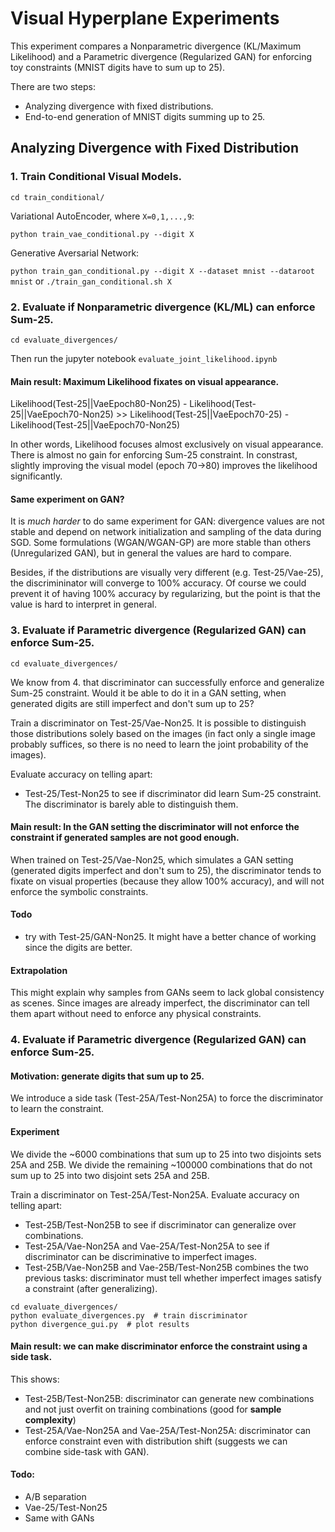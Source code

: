 # Visual Hyperplane Experiments

This experiment compares a Nonparametric divergence (KL/Maximum Likelihood)
and a Parametric divergence (Regularized GAN) for enforcing toy constraints 
(MNIST digits have to sum up to 25).

There are two steps:
- Analyzing divergence with fixed distributions.
- End-to-end generation of MNIST digits summing up to 25.

## Analyzing Divergence with Fixed Distribution

### 1. Train Conditional Visual Models.

```cd train_conditional/```

Variational AutoEncoder, where `X=0,1,...,9`:

```python train_vae_conditional.py --digit X```

Generative Aversarial Network:

```python train_gan_conditional.py --digit X --dataset mnist --dataroot mnist```
or
```./train_gan_conditional.sh X```


### 2. Evaluate if Nonparametric divergence (KL/ML) can enforce Sum-25.

```cd evaluate_divergences/```

Then run the jupyter notebook `evaluate_joint_likelihood.ipynb`

#### Main result: Maximum Likelihood fixates on visual appearance.

Likelihood(Test-25||VaeEpoch80-Non25) - Likelihood(Test-25||VaeEpoch70-Non25) >> 
Likelihood(Test-25||VaeEpoch70-25) - Likelihood(Test-25||VaeEpoch70-Non25)

In other words, Likelihood focuses almost exclusively on visual appearance. There is almost no gain for enforcing Sum-25 constraint. In constrast, slightly improving the visual model (epoch 70->80) improves the likelihood significantly.

#### Same experiment on GAN?
It is *much harder* to do same experiment for GAN: divergence values are not stable and depend on network initialization and sampling of the data during SGD. Some formulations (WGAN/WGAN-GP) are more stable than others (Unregularized GAN), but in general the values are hard to compare.

Besides, if the distributions are visually very different (e.g. Test-25/Vae-25), the discrimininator will converge to 100% accuracy. Of course we could prevent it of having 100% accuracy by regularizing, but the point is that the value is hard to interpret in general.


### 3. Evaluate if Parametric divergence (Regularized GAN) can enforce Sum-25.

```cd evaluate_divergences/```

We know from 4. that discriminator can successfully enforce and generalize Sum-25 constraint.
Would it be able to do it in a GAN setting, when generated digits are still imperfect and don't sum up to 25?


Train a discriminator on Test-25/Vae-Non25. 
It is possible to distinguish those distributions solely based on the images (in fact only a single image probably suffices, so there is no need to learn the joint probability of the images).

Evaluate accuracy on telling apart:
- Test-25/Test-Non25 to see if discriminator did learn Sum-25 constraint. The discriminator is barely able to distinguish them.

#### Main result: In the GAN setting the discriminator will not enforce the constraint if generated samples are not good enough.

When trained on Test-25/Vae-Non25, which simulates a GAN setting (generated digits imperfect and don't sum to 25),
the discriminator tends to fixate on visual properties (because they allow 100% accuracy), and will not enforce the symbolic constraints.

#### Todo
- try with Test-25/GAN-Non25. It might have a better chance of working since the digits are better.

#### Extrapolation
This might explain why samples from GANs seem to lack global consistency as scenes. Since images are already imperfect, the discriminator can tell them apart without need to enforce any physical constraints.


### 4. Evaluate if Parametric divergence (Regularized GAN) can enforce Sum-25.

#### Motivation: generate digits that sum up to 25.

We introduce a side task (Test-25A/Test-Non25A) to force the discriminator to learn the constraint.

#### Experiment
We divide the ~6000 combinations that sum up to 25 into two disjoints sets 25A and 25B.
We divide the remaining ~100000 combinations that do not sum up to 25 into two disjoint sets 25A and 25B.

Train a discriminator on Test-25A/Test-Non25A.
Evaluate accuracy on telling apart:
- Test-25B/Test-Non25B to see if discriminator can generalize over combinations.
- Test-25A/Vae-Non25A and Vae-25A/Test-Non25A  to see if discriminator can be discriminative to imperfect images.
- Test-25B/Vae-Non25B and Vae-25B/Test-Non25B combines the two previous tasks: discriminator must tell whether imperfect images satisfy a constraint (after generalizing).

```
cd evaluate_divergences/
python evaluate_divergences.py  # train discriminator
python divergence_gui.py  # plot results
```

#### Main result: we can make discriminator enforce the constraint using a side task.

This shows:
- Test-25B/Test-Non25B: discriminator can generate new combinations and not just overfit on training combinations (good for **sample complexity**)
- Test-25A/Vae-Non25A and Vae-25A/Test-Non25A: discriminator can enforce constraint even with distribution shift (suggests we can combine side-task with GAN).

#### Todo:
- A/B separation
- Vae-25/Test-Non25
- Same with GANs
